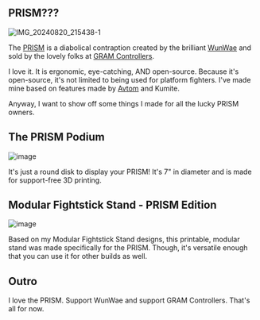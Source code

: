 ## PRISM???

![IMG_20240820_215438-1](https://github.com/user-attachments/assets/d506ec39-ed81-4672-ba73-7dbdf5ca515d)

The [PRISM](https://gramctrl.com/blogs/news/gram-prism) is a diabolical contraption created by the brilliant [WunWae](https://www.twitter.com/wuhnwae) and sold by the lovely folks at [GRAM Controllers](https://www.twitter.com/GRAMControllers). 

I love it. It is ergonomic, eye-catching, AND open-source. Because it's open-source, it's not limited to being used for platform fighters. I've made mine based on features made by [Avtom](https://www.github.com/avtom) and Kumite.

Anyway, I want to show off some things I made for all the lucky PRISM owners.

## The PRISM Podium

![image](https://github.com/user-attachments/assets/70820c51-d699-4154-8873-5ca42059cc91)

It's just a round disk to display your PRISM! It's 7" in diameter and is made for support-free 3D printing.

## Modular Fightstick Stand - PRISM Edition

![image](https://github.com/user-attachments/assets/9a98b8ec-6cd1-4029-ad7d-60c75fe62a59)

Based on my Modular Fightstick Stand designs, this printable, modular stand was made specifically for the PRISM. Though, it's versatile enough that you can use it for other builds as well.

## Outro

I love the PRISM. Support WunWae and support GRAM Controllers. That's all for now.
